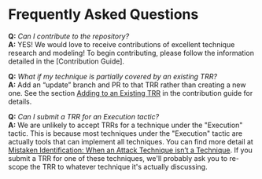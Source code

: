# Frequently Asked Questions

**Q:** *Can I contribute to the repository?*  
**A:** YES! We would love to receive contributions of excellent technique
research and modeling! To begin contributing, please follow the information
detailed in the [Contribution Guide].

**Q:** *What if my technique is partially covered by an existing TRR?*  
**A:** Add an “update” branch and PR to that TRR rather than creating a new one.
See the section [Adding to an Existing TRR] in the contribution guide for
details.

**Q:** *Can I submit a TRR for an Execution tactic?*  
**A:** We are unlikely to accept TRRs for a technique under the "Execution"
tactic. This is because most techniques under the "Execution" tactic are
actually tools that can implement all techniques. You can find more detail at
[Mistaken Identification: When an Attack Technique isn’t a Technique]. If you
submit a TRR for one of these techniques, we'll probably ask you to re-scope the
TRR to whatever technique it's actually discussing.

[Adding to an Existing TRR]: CONTRIBUTING.md#adding-to-an-existing-trr
[Mistaken Identification: When an Attack Technique isn’t a Technique]:
    https://medium.com/p/8cd9dae6e390